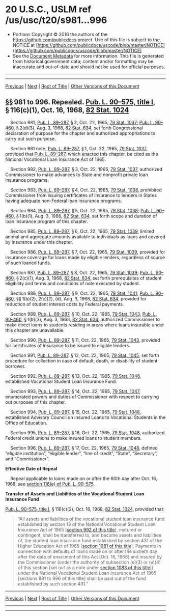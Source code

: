 ---
---

# 20 U.S.C., USLM ref /us/usc/t20/s981...996

* Portions Copyright © 2016 the authors of the https://github.com/publicdocs project.
  Use of this file is subject to the NOTICE at [https://github.com/publicdocs/uscode/blob/master/NOTICE](https://github.com/publicdocs/uscode/blob/master/NOTICE)
* See the [Document Metadata](././../../../..//README.md) for more information.
  This file is generated from historical government data; content and/or formatting may be inaccurate and out-of-date and should not be used for official purposes.

----------
----------

[Previous](./../../../..//us/usc/t20/ch27/m__us_usc_t20_ch27.md) | [Next](./../../../..//us/usc/t20/ch28/m__us_usc_t20_ch28.md) | [Root of Title](./../../../../) | [Other Versions of this Document](https://publicdocs.github.io/go/links?ns=uslm&ref=%2Fus%2Fusc%2Ft20%2Fs981...996)

## §§ 981 to 996. Repealed. [Pub. L. 90–575, title I][/us/pl/90/575/tI], § 116(c)(1), Oct. 16, 1968, [82 Stat. 1024][/us/stat/82/1024]

    Section 981, [Pub. L. 89–287][/us/pl/89/287], § 2, Oct. 22, 1965, [79 Stat. 1037][/us/stat/79/1037]; [Pub. L. 90–460][/us/pl/90/460], § 2(d)(3), Aug. 3, 1968, [82 Stat. 634][/us/stat/82/634], set forth Congressional declaration of purpose for the chapter and authorized appropriations to carry out such purpose.

    Section 981 note, [Pub. L. 89–287][/us/pl/89/287], § 1, Oct. 22, 1965, [79 Stat. 1037][/us/stat/79/1037], provided that [Pub. L. 89–287][/us/pl/89/287], which enacted this chapter, be cited as the National Vocational Loan Insurance Act of 1965.

    Section 982, [Pub. L. 89–287][/us/pl/89/287], § 3, Oct. 22, 1965, [79 Stat. 1037][/us/stat/79/1037], authorized Commissioner to make advances to State and nonprofit private loan insurance programs.

    Section 983, [Pub. L. 89–287][/us/pl/89/287], § 4, Oct. 22, 1965, [79 Stat. 1038][/us/stat/79/1038], prohibited Commissioner from issuing certificates of insurance to lenders in States having adequate non-Federal loan insurance programs.

    Section 984, [Pub. L. 89–287][/us/pl/89/287], § 5, Oct. 22, 1965, [79 Stat. 1038][/us/stat/79/1038]; [Pub. L. 90–460][/us/pl/90/460], § 1(b)(1), Aug. 3, 1968, [82 Stat. 634][/us/stat/82/634], set forth scope and duration of loan insurance program of this chapter.

    Section 985, [Pub. L. 89–287][/us/pl/89/287], § 6, Oct. 22, 1965, [79 Stat. 1039][/us/stat/79/1039], limited annual and aggregate amounts available to individuals as loans and covered by insurance under this chapter.

    Section 986, [Pub. L. 89–287][/us/pl/89/287], § 7, Oct. 22, 1965, [79 Stat. 1039][/us/stat/79/1039], provided for insurance coverage for loans made by eligible lenders, regardless of source of such loaned funds.

    Section 987, [Pub. L. 89–287][/us/pl/89/287], § 8, Oct. 22, 1965, [79 Stat. 1039][/us/stat/79/1039]; [Pub. L. 90–460][/us/pl/90/460], § 2(c)(1), Aug. 3, 1968, [82 Stat. 634][/us/stat/82/634], set forth prerequisites of student eligibility and terms and conditions of note executed by student.

    Section 988, [Pub. L. 89–287][/us/pl/89/287], § 9, Oct. 22, 1965, [79 Stat. 1041][/us/stat/79/1041]; [Pub. L. 90–460][/us/pl/90/460], §§ 1(b)(2), 2(c)(2), (d), Aug. 3, 1968, [82 Stat. 634][/us/stat/82/634], provided for reduction of student interest costs by Federal payments.

    Section 989, [Pub. L. 89–287][/us/pl/89/287], § 10, Oct. 22, 1965, [79 Stat. 1043][/us/stat/79/1043], [Pub. L. 90–460][/us/pl/90/460], § 1(b)(3), Aug. 3, 1968, [82 Stat. 634][/us/stat/82/634], authorized Commissioner to make direct loans to students residing in areas where loans insurable under this chapter are unavailable.

    Section 990, [Pub. L. 89–287][/us/pl/89/287], § 11, Oct. 22, 1965, [79 Stat. 1043][/us/stat/79/1043], provided for certificates of insurance to be issued to eligible lenders.

    Section 991, [Pub. L. 89–287][/us/pl/89/287], § 12, Oct. 22, 1965, [79 Stat. 1045][/us/stat/79/1045], set forth procedure for collection in case of default, death, or disability of student borrower.

    Section 992, [Pub. L. 89–287][/us/pl/89/287], § 13, Oct. 22, 1965, [79 Stat. 1046][/us/stat/79/1046], established Vocational Student Loan Insurance Fund.

    Section 993, [Pub. L. 89–287][/us/pl/89/287], § 14, Oct. 22, 1965, [79 Stat. 1047][/us/stat/79/1047], enumerated powers and duties of Commissioner with respect to carrying out purposes of this chapter.

    Section 994, [Pub. L. 89–287][/us/pl/89/287], § 15, Oct. 22, 1965, [79 Stat. 1048][/us/stat/79/1048], established Advisory Council on Insured Loans to Vocational Students in the Office of Education.

    Section 995, [Pub. L. 89–287][/us/pl/89/287], § 16, Oct. 22, 1965, [79 Stat. 1048][/us/stat/79/1048], authorized Federal credit unions to make insured loans to student members.

    Section 996, [Pub. L. 89–287][/us/pl/89/287], § 17, Oct. 22, 1965, [79 Stat. 1048][/us/stat/79/1048], defined “eligible institution”, “eligible lender”, “line of credit”, “State”, “Secretary”, and “Commissioner”.

 __Effective Date of Repeal__ 

    Repeal applicable to loans made on or after the 60th day after Oct. 16, 1968, see [section 116(e) of Pub. L. 90–575][/us/pl/90/575/s116/e].

 __Transfer of Assets and Liabilities of the Vocational Student Loan Insurance Fund__ 

[Pub. L. 90–575, title I][/us/pl/90/575/tI], § 116(c)(2), Oct. 16, 1968, [82 Stat. 1024][/us/stat/82/1024], provided that: 

> “All assets and liabilities of the vocational student loan insurance fund established by section 13 of the National Vocational Student Loan Insurance Act of 1965 \[[section 992 of this title][/us/usc/t20/s992]\], matured or contingent, shall be transferred to, and become assets and liabilities of, the student loan insurance fund established by section 431 of the Higher Education Act of 1965 \[[section 1081 of this title][/us/usc/t20/s1081]\]. Payments in connection with defaults of loans made on or after the sixtieth day after the date of enactment of this Act \[Oct. 16, 1968\] and insured by the Commissioner (under the authority of subsection (e)(3) or (e)(4) of this section \[set out as a note under [section 1083 of this title][/us/usc/t20/s1083]\]) under the National Vocational Student Loan Insurance Act of 1965 \[sections 981 to 996 of this title\] shall be paid out of the fund established by such section 431.”

----------

[Previous](./../../../..//us/usc/t20/ch27/m__us_usc_t20_ch27.md) | [Next](./../../../..//us/usc/t20/ch28/m__us_usc_t20_ch28.md) | [Root of Title](./../../../../) | [Other Versions of this Document](https://publicdocs.github.io/go/links?ns=uslm&ref=%2Fus%2Fusc%2Ft20%2Fs981...996)

----------
----------

[/us/pl/90/575/tI]: https://publicdocs.github.io/go/links?ns=uslm&ref=%2Fus%2Fpl%2F90%2F575%2FtI
[/us/stat/82/1024]: https://publicdocs.github.io/go/links?ns=uslm&ref=%2Fus%2Fstat%2F82%2F1024
[/us/pl/89/287]: https://publicdocs.github.io/go/links?ns=uslm&ref=%2Fus%2Fpl%2F89%2F287
[/us/stat/79/1037]: https://publicdocs.github.io/go/links?ns=uslm&ref=%2Fus%2Fstat%2F79%2F1037
[/us/pl/90/460]: https://publicdocs.github.io/go/links?ns=uslm&ref=%2Fus%2Fpl%2F90%2F460
[/us/stat/82/634]: https://publicdocs.github.io/go/links?ns=uslm&ref=%2Fus%2Fstat%2F82%2F634
[/us/pl/89/287]: https://publicdocs.github.io/go/links?ns=uslm&ref=%2Fus%2Fpl%2F89%2F287
[/us/stat/79/1037]: https://publicdocs.github.io/go/links?ns=uslm&ref=%2Fus%2Fstat%2F79%2F1037
[/us/pl/89/287]: https://publicdocs.github.io/go/links?ns=uslm&ref=%2Fus%2Fpl%2F89%2F287
[/us/pl/89/287]: https://publicdocs.github.io/go/links?ns=uslm&ref=%2Fus%2Fpl%2F89%2F287
[/us/stat/79/1037]: https://publicdocs.github.io/go/links?ns=uslm&ref=%2Fus%2Fstat%2F79%2F1037
[/us/pl/89/287]: https://publicdocs.github.io/go/links?ns=uslm&ref=%2Fus%2Fpl%2F89%2F287
[/us/stat/79/1038]: https://publicdocs.github.io/go/links?ns=uslm&ref=%2Fus%2Fstat%2F79%2F1038
[/us/pl/89/287]: https://publicdocs.github.io/go/links?ns=uslm&ref=%2Fus%2Fpl%2F89%2F287
[/us/stat/79/1038]: https://publicdocs.github.io/go/links?ns=uslm&ref=%2Fus%2Fstat%2F79%2F1038
[/us/pl/90/460]: https://publicdocs.github.io/go/links?ns=uslm&ref=%2Fus%2Fpl%2F90%2F460
[/us/stat/82/634]: https://publicdocs.github.io/go/links?ns=uslm&ref=%2Fus%2Fstat%2F82%2F634
[/us/pl/89/287]: https://publicdocs.github.io/go/links?ns=uslm&ref=%2Fus%2Fpl%2F89%2F287
[/us/stat/79/1039]: https://publicdocs.github.io/go/links?ns=uslm&ref=%2Fus%2Fstat%2F79%2F1039
[/us/pl/89/287]: https://publicdocs.github.io/go/links?ns=uslm&ref=%2Fus%2Fpl%2F89%2F287
[/us/stat/79/1039]: https://publicdocs.github.io/go/links?ns=uslm&ref=%2Fus%2Fstat%2F79%2F1039
[/us/pl/89/287]: https://publicdocs.github.io/go/links?ns=uslm&ref=%2Fus%2Fpl%2F89%2F287
[/us/stat/79/1039]: https://publicdocs.github.io/go/links?ns=uslm&ref=%2Fus%2Fstat%2F79%2F1039
[/us/pl/90/460]: https://publicdocs.github.io/go/links?ns=uslm&ref=%2Fus%2Fpl%2F90%2F460
[/us/stat/82/634]: https://publicdocs.github.io/go/links?ns=uslm&ref=%2Fus%2Fstat%2F82%2F634
[/us/pl/89/287]: https://publicdocs.github.io/go/links?ns=uslm&ref=%2Fus%2Fpl%2F89%2F287
[/us/stat/79/1041]: https://publicdocs.github.io/go/links?ns=uslm&ref=%2Fus%2Fstat%2F79%2F1041
[/us/pl/90/460]: https://publicdocs.github.io/go/links?ns=uslm&ref=%2Fus%2Fpl%2F90%2F460
[/us/stat/82/634]: https://publicdocs.github.io/go/links?ns=uslm&ref=%2Fus%2Fstat%2F82%2F634
[/us/pl/89/287]: https://publicdocs.github.io/go/links?ns=uslm&ref=%2Fus%2Fpl%2F89%2F287
[/us/stat/79/1043]: https://publicdocs.github.io/go/links?ns=uslm&ref=%2Fus%2Fstat%2F79%2F1043
[/us/pl/90/460]: https://publicdocs.github.io/go/links?ns=uslm&ref=%2Fus%2Fpl%2F90%2F460
[/us/stat/82/634]: https://publicdocs.github.io/go/links?ns=uslm&ref=%2Fus%2Fstat%2F82%2F634
[/us/pl/89/287]: https://publicdocs.github.io/go/links?ns=uslm&ref=%2Fus%2Fpl%2F89%2F287
[/us/stat/79/1043]: https://publicdocs.github.io/go/links?ns=uslm&ref=%2Fus%2Fstat%2F79%2F1043
[/us/pl/89/287]: https://publicdocs.github.io/go/links?ns=uslm&ref=%2Fus%2Fpl%2F89%2F287
[/us/stat/79/1045]: https://publicdocs.github.io/go/links?ns=uslm&ref=%2Fus%2Fstat%2F79%2F1045
[/us/pl/89/287]: https://publicdocs.github.io/go/links?ns=uslm&ref=%2Fus%2Fpl%2F89%2F287
[/us/stat/79/1046]: https://publicdocs.github.io/go/links?ns=uslm&ref=%2Fus%2Fstat%2F79%2F1046
[/us/pl/89/287]: https://publicdocs.github.io/go/links?ns=uslm&ref=%2Fus%2Fpl%2F89%2F287
[/us/stat/79/1047]: https://publicdocs.github.io/go/links?ns=uslm&ref=%2Fus%2Fstat%2F79%2F1047
[/us/pl/89/287]: https://publicdocs.github.io/go/links?ns=uslm&ref=%2Fus%2Fpl%2F89%2F287
[/us/stat/79/1048]: https://publicdocs.github.io/go/links?ns=uslm&ref=%2Fus%2Fstat%2F79%2F1048
[/us/pl/89/287]: https://publicdocs.github.io/go/links?ns=uslm&ref=%2Fus%2Fpl%2F89%2F287
[/us/stat/79/1048]: https://publicdocs.github.io/go/links?ns=uslm&ref=%2Fus%2Fstat%2F79%2F1048
[/us/pl/89/287]: https://publicdocs.github.io/go/links?ns=uslm&ref=%2Fus%2Fpl%2F89%2F287
[/us/stat/79/1048]: https://publicdocs.github.io/go/links?ns=uslm&ref=%2Fus%2Fstat%2F79%2F1048
[/us/pl/90/575/s116/e]: https://publicdocs.github.io/go/links?ns=uslm&ref=%2Fus%2Fpl%2F90%2F575%2Fs116%2Fe
[/us/pl/90/575/tI]: https://publicdocs.github.io/go/links?ns=uslm&ref=%2Fus%2Fpl%2F90%2F575%2FtI
[/us/stat/82/1024]: https://publicdocs.github.io/go/links?ns=uslm&ref=%2Fus%2Fstat%2F82%2F1024
[/us/usc/t20/s992]: https://publicdocs.github.io/go/links?ns=uslm&ref=%2Fus%2Fusc%2Ft20%2Fs992
[/us/usc/t20/s1081]: https://publicdocs.github.io/go/links?ns=uslm&ref=%2Fus%2Fusc%2Ft20%2Fs1081
[/us/usc/t20/s1083]: https://publicdocs.github.io/go/links?ns=uslm&ref=%2Fus%2Fusc%2Ft20%2Fs1083


